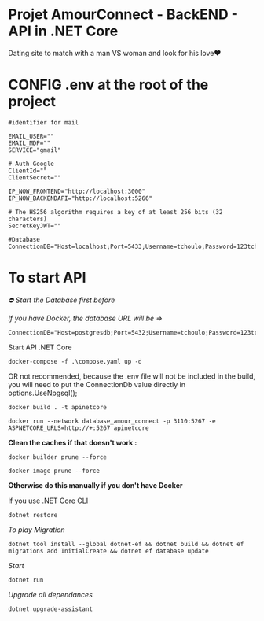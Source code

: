 # Projet AmourConnect - BackEND - API in .NET Core

Dating site to match with a man VS woman and look for his love❤️

# CONFIG .env at the root of the project

```
#identifier for mail

EMAIL_USER=""
EMAIL_MDP=""
SERVICE="gmail"

# Auth Google
ClientId=""
ClientSecret=""

IP_NOW_FRONTEND="http://localhost:3000"
IP_NOW_BACKENDAPI="http://localhost:5266"

# The HS256 algorithm requires a key of at least 256 bits (32 characters)
SecretKeyJWT=""

#Database
ConnectionDB="Host=localhost;Port=5433;Username=tchoulo;Password=123tchoulo123;Database=amourconnect_dev;"
```

# To start API

*⛔ Start the Database first before*

*If you have Docker, the database URL will be =>*

```
ConnectionDB="Host=postgresdb;Port=5432;Username=tchoulo;Password=123tchoulo123;Database=amourconnect_dev;"
```

Start API .NET Core
```
docker-compose -f .\compose.yaml up -d
```

OR not recommended, because the .env file will not be included in the build, you will need to put the ConnectionDb value directly in options.UseNpgsql();
```
docker build . -t apinetcore
```

```
docker run --network database_amour_connect -p 3110:5267 -e ASPNETCORE_URLS=http://+:5267 apinetcore
```

**Clean the caches if that doesn't work :**

```
docker builder prune --force
```

```
docker image prune --force
```

**Otherwise do this manually if you don't have Docker**

If you use .NET Core CLI
```
dotnet restore
```

*To play Migration*
```
dotnet tool install --global dotnet-ef && dotnet build && dotnet ef migrations add InitialCreate && dotnet ef database update
```

*Start*
```
dotnet run
```

*Upgrade all dependances*
```
dotnet upgrade-assistant
```